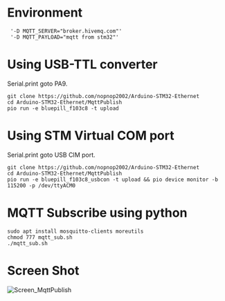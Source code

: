 # Environment
```
 '-D MQTT_SERVER="broker.hivemq.com"'
 '-D MQTT_PAYLOAD="mqtt from stm32"'
```

# Using USB-TTL converter   
Serial.print goto PA9.
```
git clone https://github.com/nopnop2002/Arduino-STM32-Ethernet
cd Arduino-STM32-Ethernet/MqttPublish
pio run -e bluepill_f103c8 -t upload
```

# Using STM Virtual COM port   
Serial.print goto USB CIM port.   
```
git clone https://github.com/nopnop2002/Arduino-STM32-Ethernet
cd Arduino-STM32-Ethernet/MqttPublish
pio run -e bluepill_f103c8_usbcon -t upload && pio device monitor -b 115200 -p /dev/ttyACM0
```

# MQTT Subscribe using python
```
sudo apt install mosquitto-clients moreutils
chmod 777 mqtt_sub.sh
./mqtt_sub.sh
```

# Screen Shot
![Screen_MqttPublish](https://user-images.githubusercontent.com/6020549/169679097-bfc5aed9-12e7-4507-a2fa-7a0577efec99.jpg)

